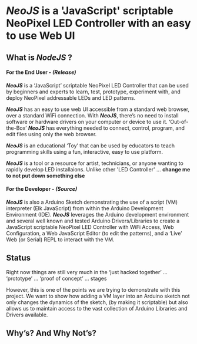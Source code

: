 # ***NeoJS*** is a 'JavaScript' scriptable NeoPixel LED Controller with an easy to use Web UI

## What is ***NodeJS*** ?

#### For the End User - *(Release)*
  ***NeoJS*** is a ‘JavaScript’ scriptable NeoPixel LED Controller that can be used by beginners and experts to learn, test, prototype, experiment with, and deploy NeoPixel addressable LEDs and LED patterns. 

   ***NeoJS*** has an easy to use web UI accessible from a standard web browser, over a standard WiFi connection. With ***NeoJS***, there’s no need to install software or hardware drivers on your computer or device to use it. ‘Out-of-the-Box’ ***NeoJS*** has everything needed to connect, control, program, and edit files using only the web browser.

  ***NeoJS*** is an educational ‘Toy’ that can be used by educators to teach programming skills using a fun, interactive, easy to use platform. 

  ***NeoJS*** is a tool or a resource for artist, technicians, or anyone wanting to rapidly develop LED installaions. Unlike other 'LED Controller' ... **change me to not put down something else**
  
  
#### For the Developer - *(Source)*
  ***NeoJS*** is also a Arduino Sketch demonstrating the use of a script (VM) interpreter (Elk JavaScript) from within the Arduino Development Environment (IDE). ***NeoJS*** leverages the Arduino development environment and several well known and tested Arduino Drivers/Libraries to create a JavaScript scriptable NeoPixel LED Controller with WiFi Access, Web Configuration, a Web JavaScript Editor (to edit the patterns), and a ‘Live’ Web (or Serial) REPL to interact with the VM. 

## Status
Right now things are still very much in the ‘just hacked together’ … ‘prototype’ … ‘proof of concept’ … stages 

However, this is one of the points we are trying to demonstrate with this project. We want to show how adding a VM layer into an Arduino sketch not only changes the dynamics of the sketch, (by making it scriptable) but also allows us to maintain access to the vast collection of Arduino Libraries and Drivers available.

## Why’s? And Why Not’s?

